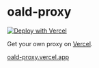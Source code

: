 # oald-proxy


[![Deploy with Vercel](https://vercel.com/button)](https://vercel.com/new/git/external?repository-url=https%3A%2F%2Fgithub.com%2Fserizawa-jp%2Foald-proxy&project-name=your-oald-proxy) 

Get your own proxy on [Vercel](https://vercel.com/).


[oald-proxy.vercel.app](https://oald-proxy.vercel.app/api)

